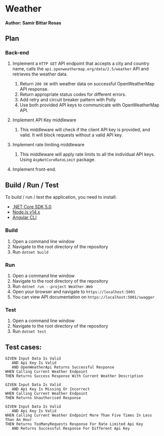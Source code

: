# Weather
#### Author: Samir Bittar Rosas

## Plan

### Back-end
1. Implement a `HTTP GET` API endpoint that accepts a city and country name, calls the `api.openweathermap.org/data/2.5/weather` API and retrieves the weather data.
   1. Return `200 OK` with weather data on successful OpenWeatherMap API response.
   2. Return appropriate status codes for different errors.
   3. Add retry and circuit breaker pattern with Polly
   4. Use both provided API keys to communicate with OpenWeatherMap API.

2. Implement API Key middleware
   1. This middleware will check if the client API key is provided, and valid. It will block requests without a valid API key.

3. Implement rate limiting middleware
   1. This middleware will apply rate limits to all the individual API keys. Using `AspNetCoreRateLimit` package.

4. Implement front-end.

## Build / Run / Test

To build / run / test the application, you need to install:
- [.NET Core SDK 5.0](https://docs.microsoft.com/en-us/dotnet/core/install/windows?tabs=net50).
- [Node.js v14.x](https://nodejs.org/en/)
- [Angular CLI](https://angular.io/guide/setup-local#install-the-angular-cli)

### Build

1. Open a command line window
2. Navigate to the root directory of the repository
3. Run `dotnet build`

### Run

1. Open a command line window
2. Navigate to the root directory of the repository
3. Run `dotnet run --project Weather.Web`
4. Open your browser and navigate to `https://localhost:5001`
5. You can view API documentation on `https://localhost:5001/swagger`

### Test

1. Open a command line window
2. Navigate to the root directory of the repository
3. Run `dotnet test`

## Test cases:

```
GIVEN Input Data Is Valid
   AND Api Key Is Valid
   AND OpenWeatherApi Returns Successful Response
WHEN Calling Current Weather Endpoint
THEN Returns Success Response With Current Weather Description
```
```
GIVEN Input Data Is Valid
   AND Api Key Is Missing Or Incorrect
WHEN Calling Current Weather Endpoint
THEN Returns Unauthorised Response
```
```
GIVEN Input Data Is Valid
   AND Api Key Is Valid
WHEN Calling Current Weather Endpoint More Than Five Times In Less Than An Hour
THEN Returns TooManyRequests Response For Rate Limited Api Key
   AND Returns Successful Response For Different Api Key
```
